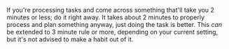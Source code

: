 If you're processing tasks and come across something that'll take you 2 minutes or less; do it right away. It takes about 2 minutes to properly process and plan something anyway, just doing the task is better. This _can_ be extended to 3 minute rule or more, depending on your current setting, but it's not advised to make a habit out of it.
